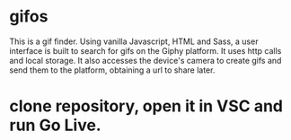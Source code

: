 # gifos

This is a gif finder. Using vanilla Javascript, HTML and Sass, a user interface is built to search for gifs on the Giphy platform.
It uses http calls and local storage. It also accesses the device's camera to create gifs and send them to the platform, obtaining a url to share later.

# clone repository, open it in VSC and run Go Live.
